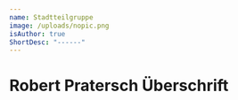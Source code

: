 ```yaml
---
name: Stadtteilgruppe
image: /uploads/nopic.png
isAuthor: true
ShortDesc: "------"
---
```

# Robert Pratersch Überschrift
